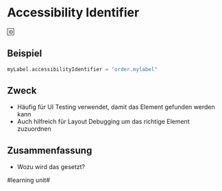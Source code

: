 # Accessibility Identifier
🆔

## Beispiel

```swift
myLabel.accessibilityIdentifier = "order.mylabel"
```

## Zweck
- Häufig für UI Testing verwendet, damit das Element gefunden werden kann
- Auch hilfreich für Layout Debugging um das richtige Element zuzuordnen

## Zusammenfassung
- Wozu wird das gesetzt?

#learning unit#